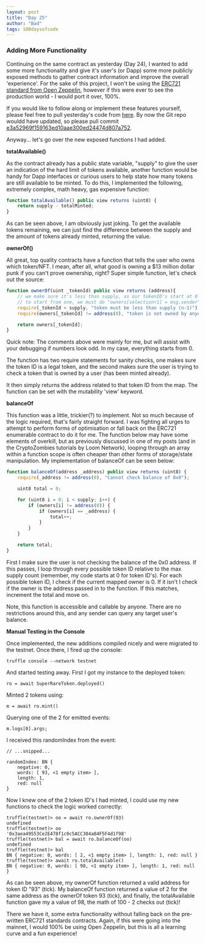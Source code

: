 ```yaml
---
layout: post
title: "Day 25"
author: "Bad"
tags: 100daysofcode
---
```


### Adding More Functionality 

Continuing on the same contract as yesterday (Day 24), I wanted to add some more functionality and give it's user's (or Dapp) some more publicly exposed methods to gather contract information and improve the overall 'experience'. For the sake of this project, I won't be using the [ERC721 standard from Open Zeppelin](https://docs.openzeppelin.com/contracts/4.x/), however if this were ever to see the production world - I would port it over, 100%.

If you would like to follow along or implement these features yourself, please feel free to pull yesterday's code from [here](https://github.com/BadAtBlockchain/random_object_contract). By now the Git repo wouldd have updated, so please pull commit [e3a52969f159163ed10aae300ed24474d807a752](https://github.com/BadAtBlockchain/random_object_contract/tree/7b9282256c76449e519b4dd78175a99d10a58c96).

Anyway... let's go over the new exposed functions I had added.

**totalAvailable()**

As the contract already has a public state variable, "supply" to give the user an indication of the hard limit of tokens available, another function would be handy for Dapp interfaces or curious users to help state how many tokens are still available to be minted. To do this, I implemented the following, extremely complex, math heavy, gas expensive function:

```javascript
function totalAvailable() public view returns (uint8) {
    return supply - totalMinted;
}
```

As can be seen above, I am obviously just joking. To get the available tokens remaining, we can just find the difference between the supply and the amount of tokens already minted, returning the value.

**ownerOf()**

All great, top quality contracts have a function that tells the user who owns which token/NFT. I mean, after all, what good is owning a $13 million dollar punk if you can't prove ownership, right? Super simple function, let's check out the source:

```javascript
function ownerOf(uint _tokenId) public view returns (address){
    // we make sure it's less than supply, as our tokenID's start at 0 in this project
    // to start from one, we must do "owners[selection+1] = msg.sender" in the mint function
    require(_tokenId < supply, "token must be less than supply (n-1)");
    require(owners[_tokenId] != address(0), "token is not owned by anyone yet");

    return owners[_tokenId];
}
```

Quick note: The comments above were mainly for me, but will assist with your debugging if numbers look odd. In my case, everything starts from 0. 

The function has two require statements for sanity checks, one makes sure the token ID is a legal token, and the second makes sure the user is trying to check a token that is owned by a user (has been minted already).

It then simply returns the address related to that token ID from the map. The function can be set with the mutability 'view' keyword. 

**balanceOf**

This function was a little, trickier(?) to implement. Not so much because of the logic required, that's fairly straight forward. I was fighting all urges to attempt to perform forms of optimisation or fall back on the ERC721 enumerable contract to do it for me. The function below may have some elements of overkill, but as previously discussed in one of my posts (and in the CryptoZombies tutorials by Loom Network), looping through an array within a function scope is often cheaper than other forms of storage/state manipulation. My implementation of balanceOf can be seen below:

```javascript
function balanceOf(address _address) public view returns (uint8) {
	require(_address != address(0), "Cannot check balance of 0x0");

	uint8 total = 0;

	for (uint8 i = 0; i < supply; i++) {
		if (owners[i] != address(0)) {
			if (owners[i] == _address) {
				total++;
			}
		}
	}

	return total;
}
```

First I make sure the user is not checking the balance of the 0x0 address. If this passes, I loop through every possible token ID relative to the max supply count (remember, my code starts at 0 for token ID's). For each possible token ID, I check if the current mapped owner is 0. If it isn't I check if the owner is the address passed in to the function. If this matches, increment the total and move on.

Note, this function is accessible and callable by anyone. There are no restrictions around this, and any sender can query any target user's balance.

**Manual Testing in the Console**

Once implemented, the new additions compiled nicely and were migrated to the testnet. Once there, I fired up the console:

```
truffle console --network testnet
```

And started testing away. First I got my instance to the deployed token:

```
ro = await SuperRareToken.deployed()
```

Minted 2 tokens using:

```
m = await ro.mint()
```

Querying one of the 2 for emitted events:

```
m.logs[0].args;
```

 I received this randomIndex from the event:

```
// ...snipped...

randomIndex: BN {
    negative: 0,
    words: [ 93, <1 empty item> ],
    length: 1,
    red: null
}
```

Now I knew one of the 2 token ID's I had minted, I could use my new functions to check the logic worked correctly:

```
truffle(testnet)> oo = await ro.ownerOf(93)
undefined
truffle(testnet)> oo
'0x3aea49553Ce2E478f1c0c5ACC304a84F5F4d1f98'
truffle(testnet)> bal = await ro.balanceOf(oo)
undefined
truffle(testnet)> bal
BN { negative: 0, words: [ 2, <1 empty item> ], length: 1, red: null }
truffle(testnet)> await ro.totalAvailable()
BN { negative: 0, words: [ 98, <1 empty item> ], length: 1, red: null }
```

As can be seen above, my ownerOf function returned a valid address for token ID "93" (tick). My balanceOf function returned a value of 2 for the same address as the ownerOf token 93 (tick), and finally, the totalAvailable function gave my a value of 98, the math of 100 - 2 checks out (tick)!

There we have it, some extra functionality without falling back on the pre-written ERC721 standards contracts. Again, if this were going into the mainnet, I would 100% be using Open Zeppelin, but this is all a learning curve and a fun experience!

